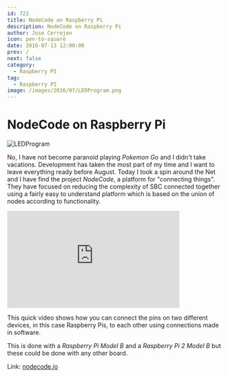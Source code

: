 ```yaml
---
id: 722
title: NodeCode on Raspberry Pi
description: NodeCode on Raspberry Pi
author: Jose Cerrejon
icon: pen-to-square
date: 2016-07-13 12:00:00
prev: /
next: false
category:
  - Raspberry PI
tag:
  - Raspberry PI
image: /images/2016/07/LEDProgram.png
---
```


# NodeCode on Raspberry Pi

![LEDProgram](/images/2016/07/LEDProgram.png)

No, I have not become paranoid playing *Pokemon Go* and I didn't take vacations. Development has taken the most part of my time and I want to leave everything ready before August. Today I took a spin around the Net and I have find the project *NodeCode*, a platform for "connecting things". They have focused on reducing the complexity of SBC connected together using a fairly easy to understand platform which is based on the union of nodes according to functionality.

<iframe width="400" height="225" src="https://www.youtube.com/embed/21h4ls9sbtM?rel=0&amp;showinfo=0" frameborder="0" allowfullscreen></iframe>

This quick video shows how you can connect the pins on two different devices, in this case Raspberry Pis, to each other using connections made in software.

This is done with a *Raspberry Pi Model B* and a *Raspberry Pi 2 Model B* but these could be done with any other board.

Link: [nodecode.io](http://nodecode.io/)